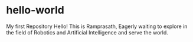 # hello-world
My first Repository
Hello!
This is Ramprasath, Eagerly waiting to explore in the field of Robotics
and Artificial Intelligence and serve the world.
